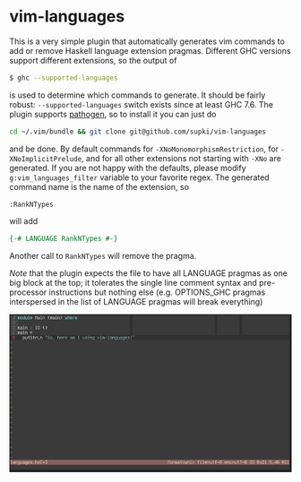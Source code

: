 # vim-languages

This is a very simple plugin that automatically generates vim commands to add or remove
Haskell language extension pragmas.  Different GHC versions support different extensions,
so the output of

```sh
$ ghc --supported-languages
```

is used to determine which commands to generate.  It should be fairly robust: `--supported-languages`
switch exists since at least GHC 7.6.  The plugin supports [pathogen][vim-pathogen], so
to install it you can just do

```sh
cd ~/.vim/bundle && git clone git@github.com/supki/vim-languages
```

and be done.  By default commands for `-XNoMonomorphismRestriction`, for `-XNoImplicitPrelude`,
and for all other extensions not starting with `-XNo` are generated.  If you are not happy
with the defaults, please modify `g:vim_languages_filter` variable to your favorite regex.
The generated command name is the name of the extension, so

```vim
:RankNTypes
```

will add

```haskell
{-# LANGUAGE RankNTypes #-}
```

Another call to `RankNTypes` will remove the pragma.

_Note_ that the plugin expects the file to have all LANGUAGE pragmas as one big block
at the top; it tolerates the single line comment syntax and pre-processor instructions
but nothing else (e.g. OPTIONS_GHC pragmas interspersed in the list of LANGUAGE pragmas
will break everything)


![Screencast](asset/screencast.gif)

  [vim-pathogen]: https://github.com/tpope/vim-pathogen

